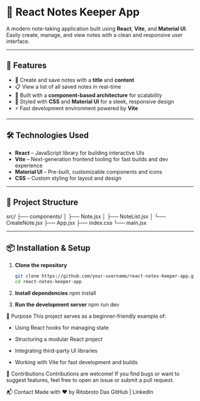 # 📘 React Notes Keeper App

A modern note-taking application built using **React**, **Vite**, and **Material UI**. Easily create, manage, and view notes with a clean and responsive user interface.

---

## 🚀 Features

- 📝 Create and save notes with a **title** and **content**
- 📋 View a list of all saved notes in real-time
- 🧩 Built with a **component-based architecture** for scalability
- 🎨 Styled with **CSS** and **Material UI** for a sleek, responsive design
- ⚡ Fast development environment powered by **Vite**

---

## 🛠️ Technologies Used

- **React** – JavaScript library for building interactive UIs  
- **Vite** – Next-generation frontend tooling for fast builds and dev experience  
- **Material UI** – Pre-built, customizable components and icons  
- **CSS** – Custom styling for layout and design

---

## 📂 Project Structure

src/
├── components/
│ ├── Note.jsx
│ ├── NoteList.jsx
│ └── CreateNote.jsx
├── App.jsx
├── index.css
└── main.jsx


---

## 📦 Installation & Setup

1. **Clone the repository**
   ```bash
   git clone https://github.com/your-username/react-notes-keeper-app.git
   cd react-notes-keeper-app

2. **Install dependencies**
   npm install
   
3. **Run the development server**
   npm run dev
   
🎯 Purpose
This project serves as a beginner-friendly example of:

- Using React hooks for managing state

- Structuring a modular React project

- Integrating third-party UI libraries

- Working with Vite for fast development and builds

🙌 Contributions
Contributions are welcome!
If you find bugs or want to suggest features, feel free to open an issue or submit a pull request.

📬 Contact
Made with ❤️ by Ritobroto Das
GitHub | LinkedIn



